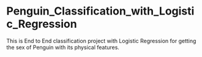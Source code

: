 # Penguin_Classification_with_Logistic_Regression
This is End to End classification project with Logistic Regression for getting the sex of Penguin with its physical features.
